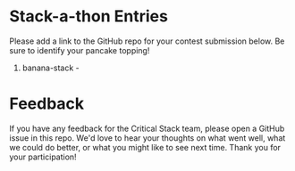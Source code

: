 # Stack-a-thon Entries

Please add a link to the GitHub repo for your contest submission below. Be sure to identify your pancake topping!

1. banana-stack - 

# Feedback

If you have any feedback for the Critical Stack team, please open a GitHub issue in this repo. We'd love to hear your
thoughts on what went well, what we could do better, or what you might like to see next time. Thank you for your
participation!
